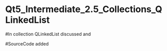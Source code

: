 # Qt5_Intermediate_2.5_Collections_QLinkedList

#In collection QLinkedList discussed and

#SourceCode added
